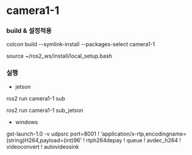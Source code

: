 # camera1-1

### build & 설정적용

colcon build --symlink-install --packages-select camera1-1

source ~/ros2_ws/install/local_setup.bash

### 실행

- jetson

ros2 run camera1-1 sub

ros2 run camera1-1 sub_jetson

- windows

gst-launch-1.0 -v udpsrc port=8001 ! ‘application/x-rtp,encodingname=(string)H264,payload=(int)96’ ! rtph264depay ! queue ! avdec_h264 ! videoconvert ! autovideosink
